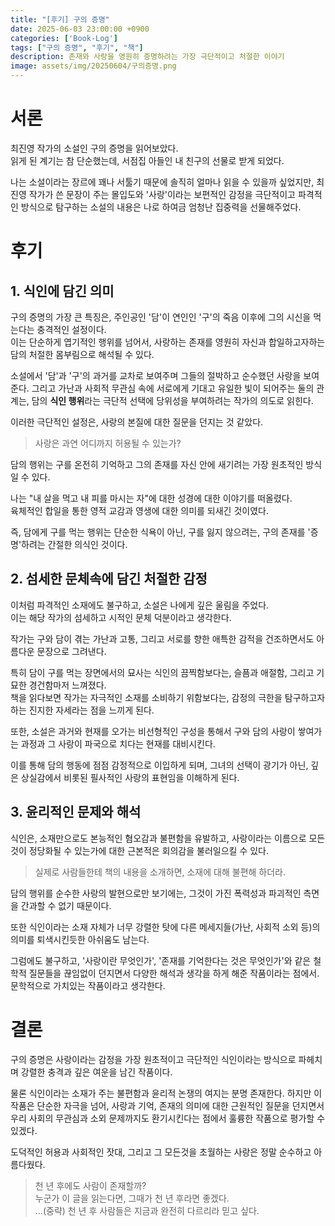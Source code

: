 ```yaml
---
title: "[후기] 구의 증명"
date: 2025-06-03 23:00:00 +0900
categories: ['Book-Log']
tags: ["구의 증명", "후기", "책"]
description: 존재와 사랑을 영원히 증명하려는 가장 극단적이고 처절한 이야기
image: assets/img/20250604/구의증명.png
---
```


# 서론

최진영 작가의 소설인 구의 증명을 읽어보았다.  
읽게 된 계기는 참 단순했는데, 서점집 아들인 내 친구의 선물로 받게 되었다.  

나는 소설이라는 장르에 꽤나 서툴기 때문에 솔직히 얼마나 읽을 수 있을까 싶었지만, 최진영 작가가 쓴 문장이 주는 몰입도와 '사랑'이라는 보편적인 감정을 극단적이고 파격적인 방식으로 탐구하는 소설의 내용은 나로 하여금 엄청난 집중력을 선물해주었다.  


# 후기
## 1. 식인에 담긴 의미

구의 증명의 가장 큰 특징은, 주인공인 '담'이 연인인 '구'의 죽음 이후에 그의 시신을 먹는다는 충격적인 설정이다.  
이는 단순하게 엽기적인 행위를 넘어서, 사랑하는 존재를 영원히 자신과 합일하고자하는 담의 처절한 몸부림으로 해석될 수 있다.

소설에서 '담'과 '구'의 과거를 교차로 보여주며 그들의 절박하고 순수했던 사랑을 보여준다.
그리고 가난과 사회적 무관심 속에 서로에게 기대고 유일한 빛이 되어주는 둘의 관계는, 담의 **식인 행위**라는 극단적 선택에 당위성을 부여하려는 작가의 의도로 읽힌다.

이러한 극단적인 설정은, 사랑의 본질에 대한 질문을 던지는 것 같았다.  

> 사랑은 과연 어디까지 허용될 수 있는가?

담의 행위는 구를 온전히 기억하고 그의 존재를 자신 안에 새기려는 가장 원초적인 방식일 수 있다.  

나는 "내 살을 먹고 내 피를 마시는 자"에 대한 성경에 대한 이야기를 떠올렸다.  
육체적인 합일을 통한 영적 교감과 영생에 대한 의미를 되새긴 것이였다.

즉, 담에게 구를 먹는 행위는 단순한 식욕이 아닌, 구를 잃지 않으려는, 구의 존재를 '증명'하려는 간절한 의식인 것이다.


## 2. 섬세한 문체속에 담긴 처절한 감정

이처럼 파격적인 소재에도 불구하고, 소설은 나에게 깊은 울림을 주었다.  
이는 해당 작가의 섬세하고 시적인 문체 덕분이라고 생각한다.  

작가는 구와 담이 겪는 가난과 고통, 그리고 서로를 향한 애특한 감적을 건조하면서도 아름다운 문장으로 그려낸다.  

특히 담이 구를 먹는 장면에서의 묘사는 식인의 끔찍함보다는, 슬픔과 애절함, 그리고 기묘한 경건함마저 느껴졌다.  
책을 읽다보면 작가는 자극적인 소재를 소비하기 위함보다는, 감정의 극한을 탐구하고자하는 진지한 자세라는 점을 느끼게 된다.

또한, 소설은 과거와 현재를 오가는 비선형적인 구성을 통해서 구와 담의 사랑이 쌓여가는 과정과 그 사랑이 파국으로 치다는 현재를 대비시킨다.

이를 통해 담의 행동에 점점 감정적으로 이입하게 되며, 그녀의 선택이 광기가 아닌, 깊은 상실감에서 비롯된 필사적인 사랑의 표현임을 이해하게 된다.

## 3. 윤리적인 문제와 해석

식인은, 소재만으로도 본능적인 혐오감과 불편함을 유발하고, 사랑이라는 이름으로 모든 것이 정당화될 수 있는가에 대한 근본적은 회의감을 불러일으킬 수 있다.  

> 실제로 사람들한테 책의 내용을 소개하면, 소재에 대해 불편해 하더라.  

담의 행위를 순수한 사랑의 발현으로만 보기에는, 그것이 가진 폭력성과 파괴적인 측면을 간과할 수 없기 때문이다.

또한 식인이라는 소재 자체가 너무 강렬한 탓에 다른 메세지들(가난, 사회적 소외 등)의 의미를 퇴색시킨듯한 아쉬움도 남는다.  

그럼에도 불구하고, '사랑이란 무엇인가', '존재를 기억한다는 것은 무엇인가'와 같은 철학적 질문들을 끊임없이 던지면서 다양한 해석과 생각을 하게 해준 작품이라는 점에서. 문학적으로 가치있는 작품이라고 생각한다.

# 결론

구의 증명은 사랑이라는 감정을 가장 원초적이고 극단적인 식인이라는 방식으로 파헤치며 강렬한 충격과 깊은 여운을 남긴 작품이다.  

물론 식인이라는 소재가 주는 불편함과 윤리적 논쟁의 여지는 분명 존재한다. 하지만 이 작품은 단순한 자극을 넘어, 사랑과 기억, 존재의 의미에 대한 근원적인 질문을 던지면서 우리 사회의 무관심과 소외 문제까지도 환기시킨다는 점에서 훌륭한 작품으로 평가할 수 있겠다.

도덕적인 허용과 사회적인 잣대, 그리고 그 모든것을 초월하는 사랑은 정말 순수하고 아름다웠다.  


> 천 년 후에도 사람이 존재할까?  
> 누군가 이 글을 읽는다면, 그때가 천 년 후라면 좋겠다.  
> ...(중략)
> 천 년 후  사람들은 지금과 완전히 다르리라 믿고 싶다.
